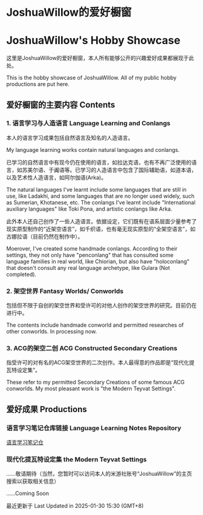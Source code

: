 # JoshuaWillow的爱好橱窗

# JoshuaWillow's Hobby Showcase

这里是JoshuaWillow的爱好橱窗，本人所有能够公开的兴趣爱好成果都展现于此处。

This is the hobby showcase of JoshuaWillow. All of my public hobby productions are put here.

## 爱好橱窗的主要内容 Contents

### 1. 语言学习与人造语言 Language Learning and Conlangs

本人的语言学习成果包括自然语言及知名的人造语言。

My language learning works contain natural languages and conlangs.

已学习的自然语言中有现今仍在使用的语言，如拉达克语，也有不再广泛使用的语言，如苏美尔语、于阗语等。已学习的人造语言中包含了国际辅助语，如道本语，以及艺术性人造语言，如阿尔伽语(Arka)。

The natural languages I've learnt include some languages that are still in use, like Ladakhi, and some languages that are no longer used widely, such as Sumerian, Khotanese, etc. The conlangs I've learnt include "International auxiliary languages" like Toki Pona, and artistic conlangs like Arka.

此外本人还自己创作了一些人造语言。依据设定，它们既有在语系层面少量参考了现实原型制作的“近架空语言”，如千织语，也有毫无现实原型的“全架空语言”，如古娜拉语（目前仍然在制作中）。

Moerover, I've created some handmade conlangs. According to their settings, they not only have "penconlang" that has consulted some language families in real world, like Chiorian, but also have "holoconlang" that doesn't consult any real language archetype, like Gulara (Not completed).

### 2. 架空世界 Fantasy Worlds/ Conworlds

包括但不限于自创的架空世界和受许可的对他人创作的架空世界的研究。目前仍在进行中。

The contents include handmade conworld and permitted researches of other conworlds. In processing now.

### 3. ACG的架空二创 ACG Constructed Secondary Creations

指受许可的对有名的ACG架空世界的二次创作。本人最得意的作品即是“现代化提瓦特设定集”。

These refer to my permitted Secondary Creations of some famous ACG conworlds. My most pleasant work is "the Modern Teyvat Settings".

## 爱好成果 Productions

### 语言学习笔记仓库链接 Language Learning Notes Repository

[语言学习笔记仓](https://wseriesy.github.io/multilang-resource/)

### 现代化提瓦特设定集 the Modern Teyvat Settings

……敬请期待（当然，您暂时可以访问本人的米游社账号“JoshuaWillow”的主页搜索以获取相关信息）

……Coming Soon

最近更新于 Last Updated in 2025-01-30 15:30 (GMT+8)

